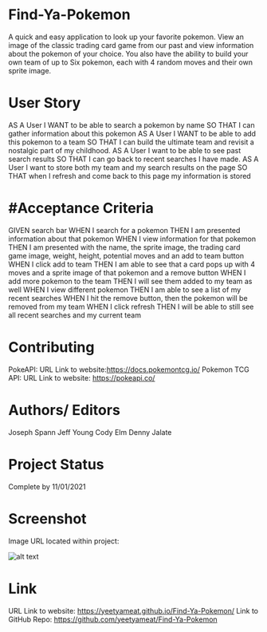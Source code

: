 # Find-Ya-Pokemon
A quick and easy application to look up your favorite pokemon. View an image of the classic trading card game from our past and view information about the pokemon of your choice. You also have the ability to build your own team of up to Six pokemon, each with 4 random moves and their own sprite image.
# User Story
AS A User I WANT to be able to search a pokemon by name SO THAT I can gather information about this pokemon
AS A User I WANT to be able to add this pokemon to a team SO THAT I can build the ultimate team and revisit a nostalgic part of my childhood.
AS A User I want to be able to see past search results SO THAT I can go back to recent searches I have made.
AS A User I want to store both my team and my search results on the page SO THAT when I refresh and come back to this page my information is stored
# #Acceptance Criteria
GIVEN search bar
WHEN I search for a pokemon
THEN I am presented information about that pokemon
WHEN I view information for that pokemon
THEN I am presented with the name, the sprite image, the trading card game image, weight, height, potential moves and an add to team button
WHEN I click add to team
THEN I am able to see that a card pops up with 4 moves and a sprite image of that pokemon and a remove button
WHEN I add more pokemon to the team
THEN I will see them added to my team as well
WHEN I view different pokemon
THEN I am able to see a list of my recent searches
WHEN I hit the remove button, then the pokemon will be removed from my team
WHEN I click refresh
THEN I will be able to still see all recent searches and my current team
# Contributing
PokeAPI: URL Link to website:https://docs.pokemontcg.io/
Pokemon TCG API: URL Link to website: https://pokeapi.co/
# Authors/ Editors
Joseph Spann
Jeff Young
Cody Elm
Denny Jalate
# Project Status
Complete by 11/01/2021
# Screenshot
Image URL located within project:

![alt text](assets/images/find-ya-pokemon.gif)
# Link
URL Link to website: https://yeetyameat.github.io/Find-Ya-Pokemon/
Link to GitHub Repo: https://github.com/yeetyameat/Find-Ya-Pokemon  
